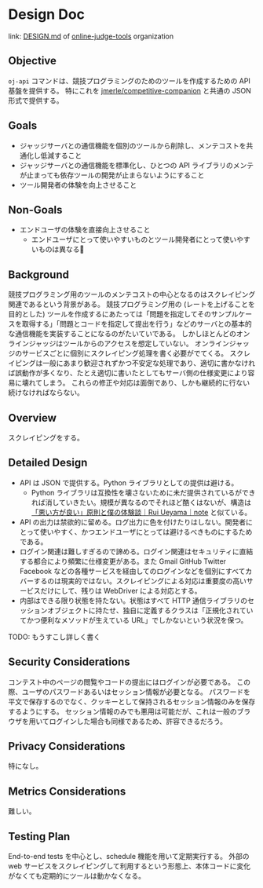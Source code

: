# Design Doc

link: [DESIGN.md](https://github.com/online-judge-tools/.github/blob/master/DESIGN.md) of [online-judge-tools](https://github.com/online-judge-tools) organization


## Objective

`oj-api` コマンドは、競技プログラミングのためのツールを作成するための API 基盤を提供する。
特にこれを [jmerle/competitive-companion](https://github.com/jmerle/competitive-companion) と共通の JSON 形式で提供する。


## Goals

-   ジャッジサーバとの通信機能を個別のツールから削除し、メンテコストを共通化し低減すること
-   ジャッジサーバとの通信機能を標準化し、ひとつの API ライブラリのメンテが止まっても依存ツールの開発が止まらないようにすること
-   ツール開発者の体験を向上させること


## Non-Goals

-   エンドユーザの体験を直接向上させること
    -   エンドユーザにとって使いやすいものとツール開発者にとって使いやすいものは異なる


## Background

競技プログラミング用のツールのメンテコストの中心となるのはスクレイピング関連であるという背景がある。
競技プログラミング用の (レートを上げることを目的とした) ツールを作成するにあたっては「問題を指定してそのサンプルケースを取得する」「問題とコードを指定して提出を行う」などのサーバとの基本的な通信機能を実装することになるのがたいていである。
しかしほとんどのオンラインジャッジはツールからのアクセスを想定していない。
オンラインジャッジのサービスごとに個別にスクレイピング処理を書く必要がでてくる。
スクレイピングは一般にあまり歓迎されずかつ不安定な処理であり、適切に書かなければ誤動作が多くなり、たとえ適切に書いたとしてもサーバ側の仕様変更により容易に壊れてしまう。
これらの修正や対応は面倒であり、しかも継続的に行ない続けなければならない。


## Overview

スクレイピングをする。


## Detailed Design

-   API は JSON で提供する。Python ライブラリとしての提供は避ける。
    -   Python ライブラリは互換性を壊さないために未だ提供されているができれば消していきたい。規模が異なるのでそれほど酷くはないが、構造は[「悪い方が良い」原則と僕の体験談｜Rui Ueyama｜note](https://note.com/ruiu/n/n9948f0cc3ed3) と似ている。
-   API の出力は禁欲的に留める。ログ出力に色を付けたりはしない。開発者にとって使いやすく、かつエンドユーザにとっては避けるべきものにするためである。
-   ログイン関連は難しすぎるので諦める。ログイン関連はセキュリティに直結する都合により頻繁に仕様変更がある。また Gmail GitHub Twitter Facebook などの各種サービスを経由してのログインなどを個別にすべてカバーするのは現実的ではない。スクレイピングによる対応は重要度の高いサービスだけにして、残りは WebDriver による対応とする。
-   内部はできる限り状態を持たない。状態はすべて HTTP 通信ライブラリのセッションオブジェクトに持たせ、独自に定義するクラスは「正規化されていてかつ便利なメソッドが生えている URL」でしかないという状況を保つ。

TODO: もうすこし詳しく書く


## Security Considerations

コンテスト中のページの閲覧やコードの提出にはログインが必要である。
この際、ユーザのパスワードあるいはセッション情報が必要となる。
パスワードを平文で保存するのでなく、クッキーとして保持されるセッション情報のみを保存するようにする。
セッション情報のみでも悪用は可能だが、これは一般のブラウザを用いてログインした場合も同様であるため、許容できるだろう。


## Privacy Considerations

特になし。


## Metrics Considerations

難しい。


## Testing Plan

End-to-end tests を中心とし、schedule 機能を用いて定期実行する。
外部の web サービスをスクレイピングして利用するという形態上、本体コードに変化がなくても定期的にツールは動かなくなる。
